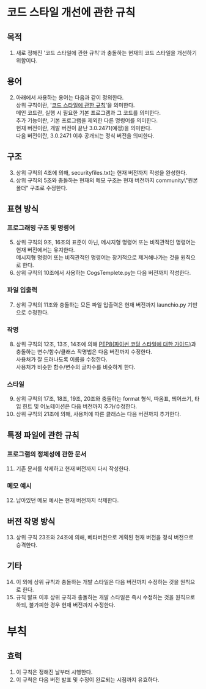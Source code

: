 # 코드 스타일 개선에 관한 규칙

## 목적
1. 새로 정해진 '코드 스타일에 관한 규칙'과 충돌하는 현재의 코드 스타일을 개선하기 위함이다.

## 용어
2. 아래에서 사용하는 용어는 다음과 같이 정의한다. \
  상위 규칙이란, '[코드 스타일에 관한 규칙](CodeStyle.md)'을 의미한다. \
  메인 코드란, 실행 시 필요한 기본 프로그램과 그 코드를 의미한다. \
  추가 기능이란, 기본 프로그램을 제외한 다른 명령어를 의미한다. \
  현재 버전이란, 개발 버전이 끝난 3.0.2471(예정)을 의미한다. \
  다음 버전이란, 3.0.2471 이후 공개되는 정식 버전을 의미한다. 

## 구조
3. 상위 규칙의 4조에 의해, securityfiles.txt는 현재 버전까지 작성을 완성한다. 
4. 상위 규칙의 5조와 충돌하는 현재의 메모 구조는 현재 버전까지 community\\"원본 폴더" 구조로 수정한다. 

## 표현 방식

### 프로그래밍 구조 및 명령어
5. 상위 규칙의 9조, 16조의 표준이 아닌, 메시지형 명령어 또는 비직관적인 명령어는 현재 버전에서는 유지한다. \
  메시지형 명령어 또는 비직관적인 명령어는 장기적으로 제거해나가는 것을 원칙으로 한다. 
6. 상위 규칙의 10조에서 사용하는 CogsTemplete.py는 다음 버전까지 작성한다. 

### 파일 입출력
7. 상위 규칙의 11조와 충돌하는 모든 파일 입출력은 현재 버전까지 launchio.py 기반으로 수정한다. 

### 작명
8. 상위 규칙의 12조, 13조, 14조에 의해 [PEP8(파이썬 코딩 스타일에 대한 가이드)](<https://peps.python.org/pep-0008/>)과 충돌하는 변수/함수/클래스 작명법은 다음 버전까지 수정한다. \
  사용처가 잘 드러나도록 이름을 수정한다. \
  사용처가 비슷한 함수/변수의 글자수를 비슷하게 한다. 

### 스타일
9. 상위 규칙의 17조, 18조, 19조, 20조와 충돌하는 format 형식, 따옴표, 띄어쓰기, 타입 힌트 및 어노테이션은 다음 버전까지 추가/수정한다. 
10. 상위 규칙의 21조에 의해, 사용처에 따른 클래스는 다음 버전까지 추가한다. 

## 특정 파일에 관한 규칙

### 프로그램의 정체성에 관한 문서
11. 기존 문서를 삭제하고 현재 버전까지 다시 작성한다. 

### 메모 예시
12. 남아있던 메모 예시는 현재 버전까지 삭제한다. 

## 버전 작명 방식
13. 상위 규칙 23조와 24조에 의해, 베타버전으로 계획된 현재 버전을 정식 버전으로 승격한다. 

## 기타
14. 이 외에 상위 규칙과 충돌하는 개발 스타일은 다음 버전까지 수정하는 것을 원칙으로 한다. 
15. 규칙 발표 이후 상위 규칙과 충돌하는 개발 스타일은 즉시 수정하는 것을 원칙으로 하되, 불가피한 경우 현재 버전까지 수정한다. 

# 부칙
## 효력
1. 이 규칙은 정해진 날부터 시행한다. 
2. 이 규칙은 다음 버전 발표 및 수정이 완료되는 시점까지 유효하다.